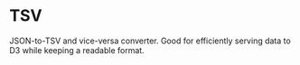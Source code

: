 TSV
===

JSON-to-TSV and vice-versa converter. Good for efficiently serving data to D3 while keeping a readable format.